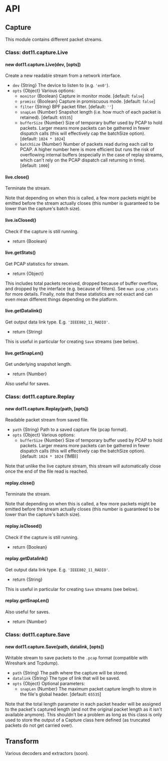 # API


## Capture

This module contains different packet streams.


### Class: dot11.capture.Live

#### new dot11.capture.Live(dev, [opts])

Create a new readable stream from a network interface.

+ `dev` {String} The device to listen to (e.g. `'en0'`).
+ `opts` {Object} Various options:
  + `monitor` {Boolean} Capture in monitor mode. [default: `false`]
  + `promisc` {Boolean} Capture in promiscuous mode. [default: `false`]
  + `filter` {String} BPF packet filter. [default: `''`]
  + `snapLen` {Number} Snapshot length (i.e. how much of each packet is
    retained). [default: `65535`]
  + `bufferSize` {Number} Size of temporary buffer used by PCAP to hold packets.
    Larger means more packets can be gathered in fewer dispatch calls (this
    will effectively cap the batchSize option). [default: `1024 * 1024`]
  + `batchSize` {Number} Number of packets read during each call to PCAP. A
    higher number here is more efficient but runs the risk of overflowing
    internal buffers (especially in the case of replay streams, which can't
    rely on the PCAP dispatch call returning in time). [default: `1000`]

#### live.close()

Terminate the stream.

Note that depending on when this is called, a few more packets might be emitted
before the stream actually closes (this number is guaranteed to be lower than
the capture's batch size).

#### live.isClosed()

Check if the capture is still running.

+ return {Boolean}

#### live.getStats()

Get PCAP statistics for stream.

+ return {Object}

This includes total packets received, dropped because of buffer overflow, and
dropped by the interface (e.g. because of filters). See `man pcap_stats` for
more details. Finally, note that these statistics are not exact and can even
mean different things depending on the platform.

#### live.getDatalink()

Get output data link type. E.g. `'IEEE802_11_RADIO'`.

+ return {String}

This is useful in particular for creating `Save` streams (see below).

#### live.getSnapLen()

Get underlying snapshot length.

+ return {Number}

Also useful for saves.


### Class: dot11.capture.Replay

#### new dot11.capture.Replay(path, [opts])

Readable packet stream from saved file.

+ `path` {String} Path to a saved capture file (pcap format).
+ `opts` {Object} Various options:
  + `bufferSize` {Number} Size of temporary buffer used by PCAP to hold packets.
    Larger means more packets can be gathered in fewer dispatch calls (this
    will effectively cap the batchSize option). [default: `1024 * 1024` (1MB)]

Note that unlike the live capture stream, this stream will automatically
close once the end of the file read is reached.

#### replay.close()

Terminate the stream.

Note that depending on when this is called, a few more packets might be emitted
before the stream actually closes (this number is guaranteed to be lower than
the capture's batch size).

#### replay.isClosed()

Check if the capture is still running.

+ return {Boolean}

#### replay.getDatalink()

Get output data link type. E.g. `'IEEE802_11_RADIO'`.

+ return {String}

This is useful in particular for creating `Save` streams (see below).

#### replay.getSnapLen()

Also useful for saves.

+ return {Number}


### Class: dot11.capture.Save

#### new dot11.capture.Save(path, datalink, [opts])

Writable stream to save packets to the `.pcap` format (compatible with
Wireshark and Tcpdump).

+ `path` {String} The path where the capture will be stored.
+ `datalink` {String} The type of link that will be saved.
+ `opts` {Object} Optional parameters:
  + `snapLen` {Number} The maximum packet capture length to store in the
    file's global header. [default: `65535`]

Note that the total length parameter in each packet header will be
assigned to the packet's captured length (and not the original packet
length as it isn't available anymore). This shouldn't be a problem as long
as this class is only used to store the output of a Capture class here
defined (as truncated packets do not get carried over).


## Transform

Various decoders and extractors (soon).

